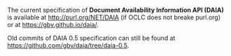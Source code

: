 The current specification of **Document Availability Information API (DAIA)**
is available at <http://purl.org/NET/DAIA> (if OCLC does not breake purl.org)
or at <https://gbv.github.io/daia/>.

Old commits of DAIA 0.5 specification can still be found at
<https://github.com/gbv/daia/tree/daia-0.5>.
